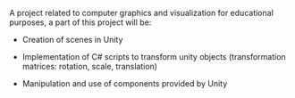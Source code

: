 A project related to computer graphics and visualization for educational purposes, a part of this project will be:

* Creation of scenes in Unity

* Implementation of C# scripts to transform unity objects (transformation matrices: rotation, scale, translation)

* Manipulation and use of components provided by Unity


